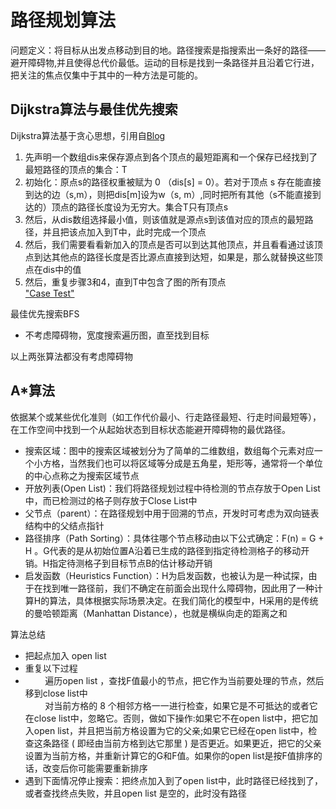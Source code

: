 # 路径规划算法

问题定义：将目标从出发点移动到目的地。路径搜索是指搜索出一条好的路径——避开障碍物,并且使得总代价最低。运动的目标是找到一条路径并且沿着它行进，把关注的焦点仅集中于其中的一种方法是可能的。
## Dijkstra算法与最佳优先搜索
Dijkstra算法基于贪心思想，引用自[Blog](https://blog.csdn.net/qq_35644234/article/details/60875818)<br >
1. 先声明一个数组dis来保存源点到各个顶点的最短距离和一个保存已经找到了最短路径的顶点的集合：T<br >
2. 初始化：原点s的路径权重被赋为 0 （dis[s] = 0）。若对于顶点 s 存在能直接到达的边（s,m），则把dis[m]设为w（s, m）,同时把所有其他（s不能直接到达的）顶点的路径长度设为无穷大。集合T只有顶点s<br >
3. 然后，从dis数组选择最小值，则该值就是源点s到该值对应的顶点的最短路径，并且把该点加入到T中，此时完成一个顶点<br >
4. 然后，我们需要看看新加入的顶点是否可以到达其他顶点，并且看看通过该顶点到达其他点的路径长度是否比源点直接到达短，如果是，那么就替换这些顶点在dis中的值
5. 然后，重复步骤3和4，直到T中包含了图的所有顶点<br />["Case Test"](https://blog.csdn.net/qq_35644234/article/details/60875818) <br />

最佳优先搜索BFS<br />
- 不考虑障碍物，宽度搜索遍历图，直至找到目标

以上两张算法都没有考虑障碍物
## A*算法
依据某个或某些优化准则（如工作代价最小、行走路径最短、行走时间最短等），在工作空间中找到一个从起始状态到目标状态能避开障碍物的最优路径。
- 搜索区域：图中的搜索区域被划分为了简单的二维数组，数组每个元素对应一个小方格，当然我们也可以将区域等分成是五角星，矩形等，通常将一个单位的中心点称之为搜索区域节点
- 开放列表(Open List)：我们将路径规划过程中待检测的节点存放于Open List中，而已检测过的格子则存放于Close List中
- 父节点（parent）：在路径规划中用于回溯的节点，开发时可考虑为双向链表结构中的父结点指针
- 路径排序（Path Sorting）：具体往哪个节点移动由以下公式确定：F(n) = G + H 。G代表的是从初始位置A沿着已生成的路径到指定待检测格子的移动开销。H指定待测格子到目标节点B的估计移动开销
- 启发函数（Heuristics Function）：H为启发函数，也被认为是一种试探，由于在找到唯一路径前，我们不确定在前面会出现什么障碍物，因此用了一种计算H的算法，具体根据实际场景决定。在我们简化的模型中，H采用的是传统的曼哈顿距离（Manhattan Distance），也就是横纵向走的距离之和

算法总结<br >
- 把起点加入 open list
- 重复以下过程<br >
- &nbsp;&nbsp;&nbsp;&nbsp;&nbsp;&nbsp;&nbsp;&nbsp;遍历open list ，查找F值最小的节点，把它作为当前要处理的节点，然后移到close list中<br >
&nbsp;&nbsp;&nbsp;&nbsp;&nbsp;&nbsp;&nbsp;&nbsp;对当前方格的 8 个相邻方格一一进行检查，如果它是不可抵达的或者它在close list中，忽略它。否则，做如下操作:如果它不在open list中，把它加入open list，并且把当前方格设置为它的父亲;如果它已经在open list中，检查这条路径 ( 即经由当前方格到达它那里 ) 是否更近。如果更近，把它的父亲设置为当前方格，并重新计算它的G和F值。如果你的open list是按F值排序的话，改变后你可能需要重新排序
- 遇到下面情况停止搜索：把终点加入到了open list中，此时路径已经找到了，或者查找终点失败，并且open list 是空的，此时没有路径
